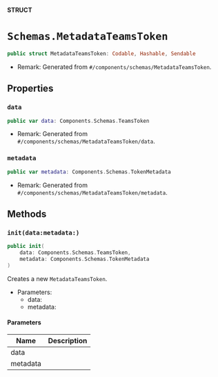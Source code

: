 **STRUCT**

# `Schemas.MetadataTeamsToken`

```swift
public struct MetadataTeamsToken: Codable, Hashable, Sendable
```

- Remark: Generated from `#/components/schemas/MetadataTeamsToken`.

## Properties
### `data`

```swift
public var data: Components.Schemas.TeamsToken
```

- Remark: Generated from `#/components/schemas/MetadataTeamsToken/data`.

### `metadata`

```swift
public var metadata: Components.Schemas.TokenMetadata
```

- Remark: Generated from `#/components/schemas/MetadataTeamsToken/metadata`.

## Methods
### `init(data:metadata:)`

```swift
public init(
    data: Components.Schemas.TeamsToken,
    metadata: Components.Schemas.TokenMetadata
)
```

Creates a new `MetadataTeamsToken`.

- Parameters:
  - data:
  - metadata:

#### Parameters

| Name | Description |
| ---- | ----------- |
| data |  |
| metadata |  |